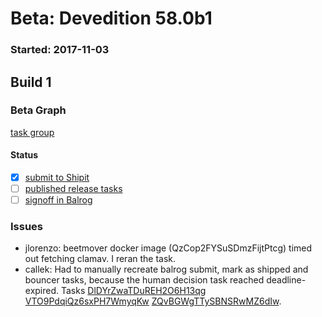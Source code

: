 # Beta: Devedition 58.0b1

### Started: 2017-11-03

## Build 1

### Beta Graph

[task group](https://tools.taskcluster.net/push-inspector/#/FX5H-YZURx6zyN8KhJ5jlA)


#### Status
- [x] [submit to Shipit](https://wiki.mozilla.org/Release:Release_Automation_on_Mercurial:Starting_a_Release#Submit_to_Ship_It)
- [ ] [published release tasks](../how-tos/relpro.md#4-publish-release)
- [ ] [signoff in Balrog](../how-tos/relpro.md#3-signoffs)

### Issues
- jlorenzo: beetmover docker image (QzCop2FYSuSDmzFijtPtcg) timed out fetching clamav. I reran the task.
- callek: Had to manually recreate balrog submit, mark as shipped and bouncer tasks, because the human decision task reached deadline-expired. Tasks [DlDYrZwaTDuREH2O6H13qg](https://tools.taskcluster.net/groups/DlDYrZwaTDuREH2O6H13qg/tasks/DlDYrZwaTDuREH2O6H13qg/details) [VTO9PdqiQz6sxPH7WmyqKw](https://tools.taskcluster.net/groups/VTO9PdqiQz6sxPH7WmyqKw/tasks/VTO9PdqiQz6sxPH7WmyqKw/details) [ZQvBGWgTTySBNSRwMZ6dIw](https://tools.taskcluster.net/groups/ZQvBGWgTTySBNSRwMZ6dIw/tasks/ZQvBGWgTTySBNSRwMZ6dIw/details).
